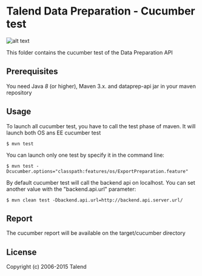 # Talend Data Preparation - Cucumber test
![alt text](https://www.talend.com/wp-content/uploads/2016/07/talend-logo.png "Talend")

This folder contains the cucumber test of the Data Preparation API

## Prerequisites

You need Java *8* (or higher), Maven 3.x. and dataprep-api jar in your maven repository 

## Usage
To launch all cucumber test, you have to call the test phase of maven. It will launch both OS ans EE cucumber test
```
$ mvn test
```
You can launch only one test by specify it in the command line:
```
$ mvn test -Dcucumber.options="classpath:features/os/ExportPreparation.feature"
```
By default cucumber test will call the backend api on localhost. You can set another value with the "backend.api.url" parameter:
```
$ mvn clean test -Dbackend.api.url=http://backend.api.server.url/
```

## Report

The cucumber report will be available on the target/cucumber directory

## License

Copyright (c) 2006-2015 Talend
